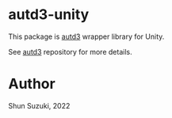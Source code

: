 # autd3-unity

This package is [autd3](https://github.com/shinolab/autd3) wrapper library for Unity.

See [autd3](https://github.com/shinolab/autd3) repository for more details.

# Author

Shun Suzuki, 2022
